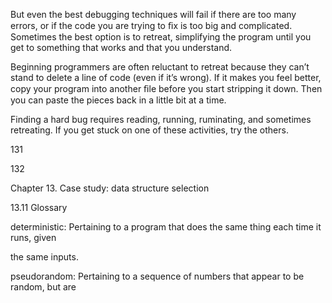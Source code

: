 But even the best debugging techniques will fail if there are too many errors, or if the code you are trying to ﬁx is too big and complicated. Sometimes the best option is to retreat, simplifying the program until you get to something that works and that you understand.

Beginning programmers are often reluctant to retreat because they can’t stand to delete a line of code (even if it’s wrong). If it makes you feel better, copy your program into another ﬁle before you start stripping it down. Then you can paste the pieces back in a little bit at a time.

Finding a hard bug requires reading, running, ruminating, and sometimes retreating. If you get stuck on one of these activities, try the others.

131

132

Chapter 13. Case study: data structure selection

13.11 Glossary

deterministic: Pertaining to a program that does the same thing each time it runs, given

the same inputs.

pseudorandom: Pertaining to a sequence of numbers that appear to be random, but are